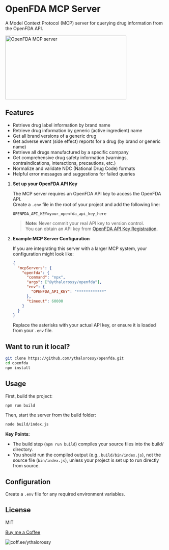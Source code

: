 # OpenFDA MCP Server

A Model Context Protocol (MCP) server for querying drug information from the OpenFDA API.

<a href="https://glama.ai/mcp/servers/@ythalorossy/openfda">
  <img width="380" height="200" src="https://glama.ai/mcp/servers/@ythalorossy/openfda/badge" alt="OpenFDA MCP server" />
</a>

## Features

- Retrieve drug label information by brand name
- Retrieve drug information by generic (active ingredient) name
- Get all brand versions of a generic drug
- Get adverse event (side effect) reports for a drug (by brand or generic name)
- Retrieve all drugs manufactured by a specific company
- Get comprehensive drug safety information (warnings, contraindications, interactions, precautions, etc.)
- Normalize and validate NDC (National Drug Code) formats
- Helpful error messages and suggestions for failed queries

1. **Set up your OpenFDA API Key**

   The MCP server requires an OpenFDA API key to access the OpenFDA API.  
   Create a `.env` file in the root of your project and add the following line:

   ```env
   OPENFDA_API_KEY=your_openfda_api_key_here
   ```

   > **Note:** Never commit your real API key to version control.  
   > You can obtain an API key from [OpenFDA API Key Registration](https://open.fda.gov/apis/authentication/).

2. **Example MCP Server Configuration**

   If you are integrating this server with a larger MCP system, your configuration might look like:

   ```json
   {
     "mcpServers": {
       "openfda": {
         "command": "npx",
         "args": ["@ythalorossy/openfda"],
         "env": {
           "OPENFDA_API_KEY": "************"
         },
         "timeout": 60000
       }
     }
   }
   ```

   Replace the asterisks with your actual API key, or ensure it is loaded from your `.env` file.

## Want to run it local?

```bash
git clone https://github.com/ythalorossy/openfda.git
cd openfda
npm install
```

## Usage

First, build the project:

```bash
npm run build
```

Then, start the server from the build folder:

```bash
node build/index.js
```

**Key Points:**
- The build step (`npm run build`) compiles your source files into the build/ directory.
- You should run the compiled output (e.g., `build/bin/index.js`), not the source file (`bin/index.js`), unless your project is set up to run directly from source.

## Configuration

Create a `.env` file for any required environment variables.

## License

MIT 

[Buy me a Coffee](https://buymeacoffee.com/ythalorossy)

![coff.ee/ythalorossy](https://raw.githubusercontent.com/ythalorossy/openfda/refs/heads/main/bmc_qr.png "Buy me a Coffee")